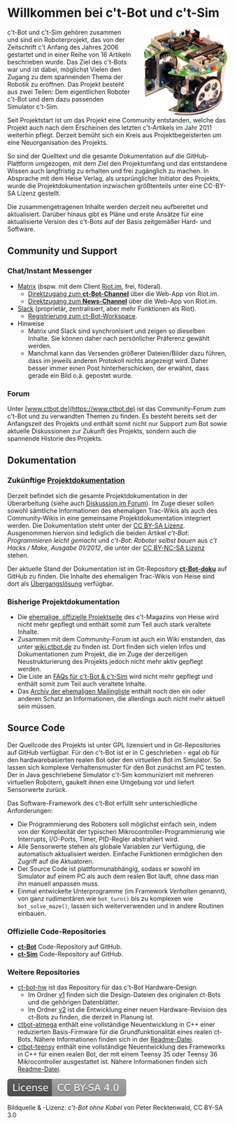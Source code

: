 # Willkommen bei c't-Bot und c't-Sim

<img src="images/ctbot.png" title="c’t-Bot ohne Kabel von Peter Recktenwald, CC BY-SA 3.0" style="float: right; margin-left:2em; height: 200px;" />

c't-Bot und c't-Sim gehören zusammen und sind ein Roboterprojekt, das von der Zeitschrift c't Anfang des Jahres 2006 gestartet und in einer Reihe von 16 Artikeln beschrieben wurde.
Das Ziel des c't-Bots war und ist dabei, möglichst Vielen den Zugang zu dem spannenden Thema der Robotik zu eröffnen.
Das Projekt besteht aus zwei Teilen: Dem eigentlichen Roboter c't-Bot und dem dazu passenden Simulator c't-Sim.

Seit Projektstart ist um das Projekt eine Community entstanden, welche das Projekt auch nach dem Erscheinen des letzten c't-Artikels im Jahr 2011 weiterhin pflegt. Derzeit bemüht sich ein Kreis aus Projektbegeisterten um eine Neuorganisation des Projekts.

So sind der Quelltext und die gesamte Dokumentation auf die GitHub-Plattform umgezogen, mit dem Ziel den Projektumfang und das entstandene Wissen auch langfristig zu erhalten und frei zugänglich zu machen.
In Absprache mit dem Heise Verlag, als ursprünglicher Initiator des Projekts, wurde die Projektdokumentation inzwischen größtenteils unter eine CC-BY-SA Lizenz gestellt.

Die zusammengetragenen Inhalte werden derzeit neu aufbereitet und aktualisiert. Darüber hinaus gibt es Pläne und erste Ansätze für eine aktualisierte Version des c't-Bots auf der Basis zeitgemäßer Hard- und Software.

## Community und Support

### Chat/Instant Messenger

- [Matrix](https://de.wikipedia.org/wiki/Matrix_%28Kommunikationsprotokoll%29) (bspw. mit dem Client [Riot.im](https://riot.im), frei, föderal).
  - [Direktzugang zum **ct-Bot-Channel**](https://riot.im/app/#/room/#ctbot:matrix.org) über die Web-App von Riot.im.
  - [Direktzugang zum **News-Channel**](https://riot.im/app/#/room/#ct-Bot-news:matrix.org) über die Web-App von Riot.im.
- [Slack](https://de.wikipedia.org/wiki/Slack_%28Software%29) (proprietär, zentralisiert, aber mehr Funktionen als Riot).
  - [Registrierung zum ct-Bot-Workspace](https://ct-bot-slack.herokuapp.com).
- Hinweise
  - Matrix und Slack sind synchronisiert und zeigen so dieselben Inhalte. Sie können daher nach persönlicher Präferenz gewählt werden.
  - Manchmal kann das Versenden größerer Dateien/Bilder dazu führen, dass im jeweils anderen Protokoll nichts angezeigt wird. Daher besser immer einen Post hinterherschicken, der erwähnt, dass gerade ein Bild o.ä. gepostet wurde.

### Forum

Unter [www.ctbot.de](https://www.ctbot.de) ist das Community-Forum zum c't-Bot und zu verwandten Themen zu finden.
Es besteht bereits seit der Anfangszeit des Projekts und enthält somit nicht nur Support zum Bot sowie aktuelle Diskussionen zur Zukunft des Projekts, sondern auch die spannende Historie des Projekts.

## Dokumentation

### Zukünftige [Projektdokumentation](https://github.com/Nightwalker-87/ct-bot-doku)

Derzeit befindet sich die gesamte Projektdokumentation in der Überarbeitung (siehe auch [Diskussion im Forum](https://www.ctbot.de/viewtopic.php?f=34&t=1219)).
Im Zuge dieser sollen sowohl sämtliche Informationen des ehemaligen Trac-Wikis als auch des Community-Wikis in eine gemeinsame Projektdokumentation integriert werden.
Die Dokumentation steht unter der [CC BY-SA Lizenz](https://creativecommons.org/licenses/by-sa/4.0/). Ausgenommen hiervon sind lediglich die beiden Artikel *c’t-Bot: Programmieren leicht gemacht* und *c’t-Bot: Roboter selbst bauen* aus *c't Hacks / Make, Ausgabe 01/2012*, die unter der [CC BY-NC-SA Lizenz](https://creativecommons.org/licenses/by-nc-sa/4.0/) stehen.

Der aktuelle Stand der Dokumentation ist im Git-Repository [**ct-Bot-doku**](https://github.com/Nightwalker-87/ct-bot-doku) auf GitHub zu finden.
Die Inhalte des ehemaligen Trac-Wikis von Heise sind dort als [Übergangslösung](https://github.com/Nightwalker-87/ct-bot-doku/blob/master/_tmp_trac_wiki_export/readme.md) verfügbar.

### Bisherige Projektdokumentation

- Die [ehemalige, offizielle Projektseite](https://www.heise.de/ct/artikel/c-t-Bot-und-c-t-Sim-284119.html) des c't-Magazins von Heise wird nicht mehr gepflegt und enthält somit zum Teil auch stark veraltete Inhalte.
- Zusammen mit dem Community-Forum ist auch ein Wiki enstanden, das unter [wiki.ctbot.de](https://wiki.ctbot.de) zu finden ist.
Dort finden sich vielen Infos und Dokumentationen zum Projekt, die im Zuge der derzeitigen Neustrukturierung des Projekts jedoch nicht mehr aktiv gepflegt werden.
- Die Liste an [FAQs für c't-Bot & c't-Sim](https://www.heise.de/ct/artikel/FAQ-fuer-c-t-Bot-und-c-t-SIM-291940.html) wird nicht mehr gepflegt und enthält somit zum Teil auch veraltete Inhalte.
- Das [Archiv der ehemaligen Mailingliste](https://www.heise.de/ct/newsletter/archiv/ct-bot-entwickler/) enthält noch den ein oder anderen Schatz an Informationen, die allerdings auch nicht mehr aktuell sein müssen.

## Source Code

Der Quellcode des Projekts ist unter GPL lizensiert und in Git-Repositories auf GitHub verfügbar.
Für den c't-Bot ist er in C geschrieben - egal ob für den hardwarebasierten realen Bot oder den virtuellen Bot im Simulator.
So lassen sich komplexe Verhaltensmuster für den Bot zunächst am PC testen.
Der in Java geschriebene Simulator c't-Sim kommuniziert mit mehreren virtuellen Robotern, gaukelt ihnen eine Umgebung vor und liefert Sensorwerte zurück.

Das Software-Framework des c’t-Bot erfüllt sehr unterschiedliche Anforderungen:

- Die Programmierung des Roboters soll möglichst einfach sein, indem von der Komplexität der typischen Mikrocontroller-Programmierung wie Interrupts, I/O-Ports, Timer, PID-Regler abstrahiert wird.
- Alle Sensorwerte stehen als globale Variablen zur Verfügung, die automatisch aktualisiert werden. Einfache Funktionen ermöglichen den Zugriff auf die Aktuatoren.
- Der Source Code ist plattformunabhängig, sodass er sowohl im Simulator auf einem PC als auch dem realen Bot läuft, ohne dass man ihn manuell anpassen muss.
- Einmal entwickelte Unterprogramme (im Framework *Verhalten* genannt), von ganz rudimentären wie `bot_turn()` bis zu komplexen wie `bot_solve_maze()`, lassen sich weiterverwenden und in andere Routinen einbauen.

### Offizielle Code-Repositories

- [**ct-Bot**](https://github.com/tsandmann/ct-bot) Code-Repository auf GitHub.
- [**ct-Sim**](https://github.com/tsandmann/ct-sim) Code-Repository auf GitHub.

### Weitere Repositories

- [ct-bot-hw](https://github.com/tsandmann/ct-bot-hw) ist das Repository für das c't-Bot Hardware-Design.
  - Im Ordner [v1](https://github.com/tsandmann/ct-bot-hw/tree/master/v1) finden sich  die Design-Dateien des originalen ct-Bots und die gehörigen Datenblätter.
  - Im Ordner [v2](https://github.com/tsandmann/ct-bot-hw/tree/master/v2) ist die Entwicklung einer neuen Hardware-Revision des ct-Bots zu finden, die derzeit in Planung ist.
- [ctbot-atmega](https://github.com/tsandmann/ctbot-atmega) enthält eine vollständige Neuentwicklung in C++ einer reduzierten Basis-Firmware für die Grundfunktionalität eines realen ct-Bots. Nähere Informationen finden sich in der [Readme-Datei](https://github.com/tsandmann/ctbot-atmega/blob/master/README.md).
- [ctbot-teensy](https://github.com/tsandmann/ctbot-teensy) enthält eine vollständige Neuentwicklung des Frameworks in C++ für einen realen Bot, der mit einem Teensy 35 oder Teensy 36 Mikrocontroller ausgestattet ist. Nähere Informationen finden sich [Readme-Datei](https://github.com/tsandmann/ctbot-teensy/blob/master/README.md).

[![License: CC BY-SA 4.0](license.svg)](https://creativecommons.org/licenses/by-sa/4.0/)

Bildquelle & -Lizenz: *c’t-Bot ohne Kabel* von Peter Recktenwald, CC BY-SA 3.0
